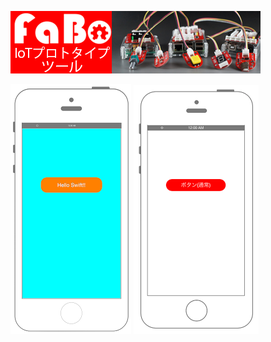 [![Banner](../img/fabo_banner.png)](http://www.fabo.io)

[![Preview uikit001](./img/uikit001.png)](./001_uilabel.md)
[![Preview uikit002](./img/uikit002.png)](./002_uibutton.md)

